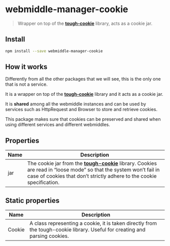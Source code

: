 # webmiddle-manager-cookie

> Wrapper on top of the **[tough-cookie](https://github.com/salesforce/tough-cookie)** library, acts as a
cookie jar.

## Install

```bash
npm install --save webmiddle-manager-cookie
```

## How it works

Differently from all the other packages that we will see, this is the
only one that is not a service.

It is a wrapper on top of the **[tough-cookie](https://github.com/salesforce/tough-cookie)** library and it acts as a
cookie jar.

It is **shared** among all the webmiddle instances and can be used by
services such as HttpRequest and Browser to store and retrieve cookies.

This package makes sure that cookies can be preserved and shared when
using different services and different webmiddles.

## Properties

Name                   | Description
-----------------------|------------------------------------------------------
jar                    | The cookie jar from the **[tough-cookie](https://github.com/salesforce/tough-cookie)** library. Cookies are read in “loose mode” so that the system won’t fail in case of cookies that don’t strictly adhere to the cookie specification.

## Static properties

Name                   | Description
-----------------------|------------------------------------------------------
Cookie                 | A class representing a cookie, it is taken directly from the tough-cookie library. Useful for creating and parsing cookies.
